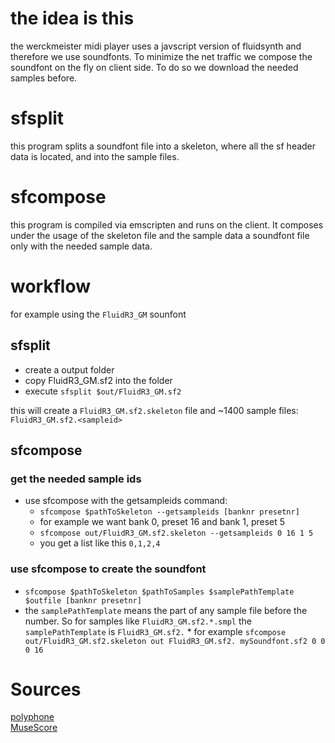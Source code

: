 # the idea is this
the werckmeister midi player uses a javscript version of fluidsynth and therefore we use soundfonts.
To minimize the net traffic we compose the soundfont on the fly on client side.
To do so we download the needed samples before.

# sfsplit
this program splits a soundfont file into a skeleton, where all the sf header data is located, and into the sample files.

# sfcompose
this program is compiled via emscripten and runs on the client. It composes under the usage of the skeleton file and the sample data
a soundfont file only with the needed sample data.

# workflow
for example using the `FluidR3_GM` sounfont
## sfsplit
* create a output folder
* copy FluidR3_GM.sf2 into the folder
* execute `sfsplit $out/FluidR3_GM.sf2`

this will create a `FluidR3_GM.sf2.skeleton` file and ~1400 sample files: `FluidR3_GM.sf2.<sampleid>`

## sfcompose
### get the needed sample ids
* use sfcompose with the getsampleids command:
    * `sfcompose $pathToSkeleton --getsampleids [banknr presetnr]`
    * for example we want bank 0, preset 16 and bank 1, preset 5
    * `sfcompose out/FluidR3_GM.sf2.skeleton --getsampleids 0 16 1 5`
    * you get a list like this `0,1,2,4`
### use sfcompose to create the soundfont
   *  `sfcompose $pathToSkeleton $pathToSamples $samplePathTemplate $outfile [banknr presetnr]`
   * the `samplePathTemplate` means the part of any sample file before the number. So for samples like `FluidR3_GM.sf2.*.smpl` the `samplePathTemplate` is `FluidR3_GM.sf2.`
    * for example `sfcompose out/FluidR3_GM.sf2.skeleton out FluidR3_GM.sf2. mySoundfont.sf2 0 0 0 16`
# Sources
[polyphone](https://www.polyphone-soundfonts.com/)<br>
[MuseScore](https://musescore.org/)
